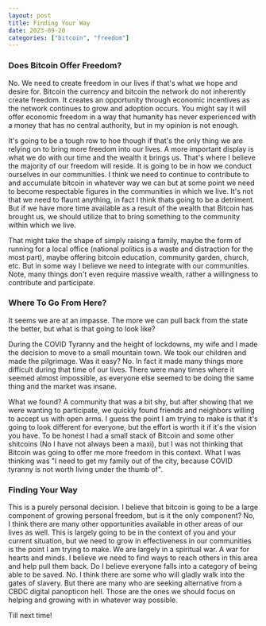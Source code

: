 ```yaml
---
layout: post
title: Finding Your Way
date: 2023-09-20
categories: ["bitcoin", "freedom"]
---
```


### Does Bitcoin Offer Freedom?

No. We need to create freedom in our lives if that's what we hope and desire for. Bitcoin the currency and bitcoin the network do not inherently create freedom. It creates an opportunity through economic incentives as the network continues to grow and adoption occurs. You might say it will offer economic freedom in a way that humanity has never experienced with a money that has no central authority, but in my opinion is not enough.

It's going to be a tough row to hoe though if that's the only thing we are relying on to bring more freedom into our lives. A more important display is what we do with our time and the wealth it brings us. That's where I believe the majority of our freedom will reside. It is going to be in how we conduct ourselves in our communities. I think we need to continue to contribute to and accumulate bitcoin in whatever way we can but at some point we need to become respectable figures in the communities in which we live. It's not that we need to flaunt anything, in fact I think thats going to be a detriment. But if we have more time available as a result of the wealth that Bitcoin has brought us, we should utilize that to bring something to the community within which we live.

That might take the shape of simply raising a family, maybe the form of running for a local office (national politics is a waste and distraction for the most part), maybe offering bitcoin education, community garden, church, etc. But in some way I believe we need to integrate with our communities. Note, many things don't even require massive wealth, rather a willingness to contribute and participate.

### Where To Go From Here?

It seems we are at an impasse. The more we can pull back from the state the better, but what is that going to look like?

During the COVID Tyranny and the height of lockdowns, my wife and I made the decision to move to a small mountain town. We took our children and made the pilgrimage. Was it easy? No. In fact it made many things more difficult during that time of our lives. There were many times where it seemed almost impossible, as everyone else seemed to be doing the same thing and the market was insane.

What we found? A community that was a bit shy, but after showing that we were wanting to participate, we quickly found friends and neighbors willing to accept us with open arms. I guess the point I am trying to make is that it's going to look different for everyone, but the effort is worth it if it's the vision you have. To be honest I had a small stack of Bitcoin and some other shitcoins (No I have not always been a maxi), but I was not thinking that Bitcoin was going to offer me more freedom in this context. What I was thinking was "I need to get my family out of the city, because COVID tyranny is not worth living under the thumb of".

### Finding Your Way

This is a purely personal decision. I believe that bitcoin is going to be a large component of growing personal freedom, but is it the only component? No, I think there are many other opportunities available in other areas of our lives as well. This is largely going to be in the context of you and your current situation, but we need to grow in effectiveness in our communities is the point I am trying to make. We are largely in a spiritual war. A war for hearts and minds. I believe we need to find ways to reach others in this area and help pull them back. Do I believe everyone falls into a category of being able to be saved. No. I think there are some who will gladly walk into the gates of slavery. But there are many who are seeking alternative from a CBDC digital panopticon hell. Those are the ones we should focus on helping and growing with in whatever way possible.

Till next time!
